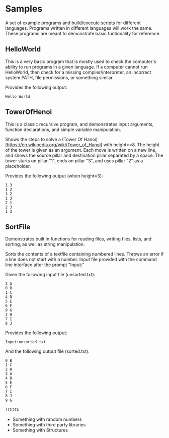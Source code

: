 Samples
=======

A set of example programs and build/execute scripts for different languages. Programs written in different languages will work the same. These programs are meant to demonstrate basic funtionality for reference.


HelloWorld
----------

This is a very basic program that is mostly used to check the computer's ability to run programs in a given language.  If a computer cannot run HelloWorld, then check for a missing compiler/interpreter, an incorrect system PATH, file permissions, or something similar.

Provides the following output:

    Hello World


TowerOfHenoi
------------

This is a classic recursive program, and demonstrates input arguments, function declarations, and simple variable manipulation.

Shows the steps to solve a (Tower Of Hanoi)[https://en.wikipedia.org/wiki/Tower_of_Hanoi] with height<=8. The height of the tower is given as an argument. Each move is written on a new line, and shows the source pillar and destination pillar separated by a space.  The tower starts on pillar "1", ends on pillar "3", and uses pillar "2" as a placeholder.

Provides the following output (when height=3):

    1 3
    1 2
    3 2
    1 3
    2 1
    2 3
    1 3


SortFile
--------

Demonstrates built in functions for reading files, writing files, lists, and sorting, as well as string manipulation.

Sorts the contents of a textfile containing numbered lines. Throws an error if a line does not start with a number.  Input file provided with the command line interface after the prompt "Input:"

Given the following input file (unsorted.txt):

    3 A
    0 B
    1 C
    4 D
    5 E
    6 F
    9 G
    2 H
    7 I
    8 J

Provides the following output:

    Input:unsorted.txt

And the following output file (sorted.txt):

    0 B
    1 C
    2 H
    3 A
    4 D
    5 E
    6 F
    7 I
    8 J
    9 G



TODO:
 * Something with random numbers
 * Something with third party libraries
 * Something with Structures